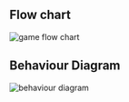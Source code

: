 ## Flow chart

![game flow chart](https://user-images.githubusercontent.com/98879609/158021275-86589388-ac3e-45a0-b62a-880c0dad307b.jpg)

## Behaviour Diagram

![behaviour diagram](https://user-images.githubusercontent.com/98879609/158021265-d32afc02-68ad-4f2c-9a51-88947e48a067.jpeg)